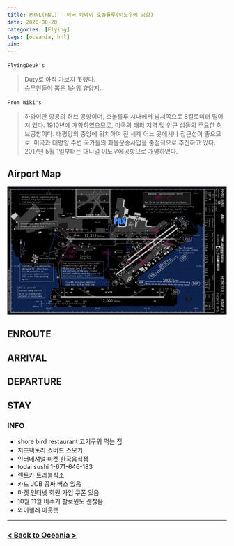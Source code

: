 ```yaml
---
title: PHNL(HNL) - 미국 하와이 호놀룰루(이노우에 공항)
date: 2020-08-20
categories: [Flying]
tags: [oceania, hnl]
pin:
---
```


`FlyingDeuk's`
> Duty로 아직 가보지 못했다. <br>
승무원들이 뽑은 1순위 휴양지...  

`From Wiki's`
>하와이안 항공의 허브 공항이며, 호놀룰루 시내에서 남서쪽으로 8킬로미터 떨어져 있다. 1910년에 개항하였으므로, 미국의 해외 지역 및 인근 섬들의 주요한 허브공항이다. 태평양의 중앙에 위치하여 전 세계 어느 곳에서나 접근성이 좋으므로, 미국과 태평양 주변 국가들의 화물운송사업을 중점적으로 추진하고 있다. 2017년 5월 1일부터는 대니얼 이노우에공항으로 개명하였다.

## Airport Map
![hnl](/img/flying/airport/hnl_ap.jpg)

## ENROUTE

## ARRIVAL

## DEPARTURE

## STAY
### INFO
- shore bird restaurant 고기구워 먹는 집
- 치즈팩토리 쇼버드 스모키
- 인터네셔널 마켓 한국음식점
- todai sushi 1-671-646-183
- 렌트카 트래블직소
- 카드 JCB 꽁짜 버스 있음
- 마켓 인터넷 회원 가입 쿠폰 있음
- 10월 11월 비수기 할로윈도 괜찮음
- 와이켈레 아웃렛

------

### [< Back to Oceania >](/posts/Oceania/)
